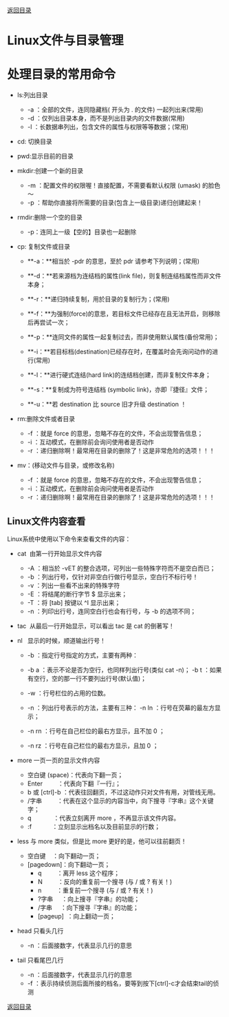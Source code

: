 [返回目录](/README.md)

# Linux文件与目录管理

# 处理目录的常用命令

* ls:列出目录
  * -a ：全部的文件，连同隐藏档\( 开头为 . 的文件\) 一起列出来\(常用\)
  * -d ：仅列出目录本身，而不是列出目录内的文件数据\(常用\)
  * -l ：长数据串列出，包含文件的属性与权限等等数据；\(常用\)
* cd: 切换目录
* pwd:显示目前的目录
* mkdir:创建一个新的目录
  * -m ：配置文件的权限喔！直接配置，不需要看默认权限 \(umask\) 的脸色～
  * -p ：帮助你直接将所需要的目录\(包含上一级目录\)递归创建起来！
* rmdir:删除一个空的目录
  * -p：连同上一级【空的】目录也一起删除
* cp: 复制文件或目录

  * **-a：**相当於 -pdr 的意思，至於 pdr 请参考下列说明；\(常用\)

  * **-d：**若来源档为连结档的属性\(link file\)，则复制连结档属性而非文件本身；

  * **-r：**递归持续复制，用於目录的复制行为；\(常用\)

  * **-f：**为强制\(force\)的意思，若目标文件已经存在且无法开启，则移除后再尝试一次；

  * **-p：**连同文件的属性一起复制过去，而非使用默认属性\(备份常用\)；

  * **-i：**若目标档\(destination\)已经存在时，在覆盖时会先询问动作的进行\(常用\)

  * **-l：**进行硬式连结\(hard link\)的连结档创建，而非复制文件本身；

  * **-s：**复制成为符号连结档 \(symbolic link\)，亦即『捷径』文件；

  * **-u：**若 destination 比 source 旧才升级 destination ！

* rm:删除文件或者目录

  * -f ：就是 force 的意思，忽略不存在的文件，不会出现警告信息；
  * -i ：互动模式，在删除前会询问使用者是否动作
  * -r ：递归删除啊！最常用在目录的删除了！这是非常危险的选项！！！

* mv：\(移动文件与目录，或修改名称\)

  * -f ：就是 force 的意思，忽略不存在的文件，不会出现警告信息；
  * -i ：互动模式，在删除前会询问使用者是否动作
  * -r ：递归删除啊！最常用在目录的删除了！这是非常危险的选项！！！

## Linux文件内容查看

Linux系统中使用以下命令来查看文件的内容：

* cat  由第一行开始显示文件内容
  * -A ：相当於 -vET 的整合选项，可列出一些特殊字符而不是空白而已；
  * -b ：列出行号，仅针对非空白行做行号显示，空白行不标行号！
  * -v ：列出一些看不出来的特殊字符
  * -E ：将结尾的断行字节 $ 显示出来；
  * -T ：将 \[tab\] 按键以 ^I 显示出来；
  * -n ：列印出行号，连同空白行也会有行号，与 -b 的选项不同；
* tac  从最后一行开始显示，可以看出 tac 是 cat 的倒著写！
* nl   显示的时候，顺道输出行号！
  * -b ：指定行号指定的方式，主要有两种：
  * -b a ：表示不论是否为空行，也同样列出行号\(类似 cat -n\)；
    -b t ：如果有空行，空的那一行不要列出行号\(默认值\)；
  * -w ：行号栏位的占用的位数。
  * -n ：列出行号表示的方法，主要有三种：
    -n ln ：行号在荧幕的最左方显示；

  * -n rn ：行号在自己栏位的最右方显示，且不加 0 ；

  * -n rz ：行号在自己栏位的最右方显示，且加 0 ；
* more 一页一页的显示文件内容
  * 空白键 \(space\)：代表向下翻一页；
  * Enter         ：代表向下翻『一行』；
  * b 或 \[ctrl\]-b ：代表往回翻页，不过这动作只对文件有用，对管线无用。
  * /字串         ：代表在这个显示的内容当中，向下搜寻『字串』这个关键字；
  * q             ：代表立刻离开 more ，不再显示该文件内容。
  * :f            ：立刻显示出档名以及目前显示的行数；

* less 与 more 类似，但是比 more 更好的是，他可以往前翻页！
  * 空白键    ：向下翻动一页；
  * \[pagedown\]：向下翻动一页；
    * q         ：离开 less 这个程序；
    * N         ：反向的重复前一个搜寻 \(与 / 或 ? 有关！\)
    * n         ：重复前一个搜寻 \(与 / 或 ? 有关！\)
    * ?字串     ：向上搜寻『字串』的功能；
    * /字串     ：向下搜寻『字串』的功能；
    * \[pageup\]  ：向上翻动一页；

* head 只看头几行
  * -n ：后面接数字，代表显示几行的意思
* tail 只看尾巴几行
  * -n ：后面接数字，代表显示几行的意思
  * -f ：表示持续侦测后面所接的档名，要等到按下\[ctrl\]-c才会结束tail的侦测

[返回目录](#)

